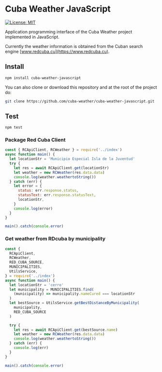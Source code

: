 # Cuba Weather JavaScript

[![License: MIT](https://img.shields.io/badge/License-MIT-brightgreen.svg)](https://opensource.org/licenses/MIT)

Application programming interface of the Cuba Weather project implemented in JavaScript.

Currently the weather information is obtained from the Cuban search engine [www.redcuba.cu](https://www.redcuba.cu).

## Install

```bash
npm install cuba-weather-javascript
```

You can also clone or download this repository and at the root of the project do:

```bash
git clone https://github.com/cuba-weather/cuba-weather-javascript.git
```

## Test

```bash
npm test
```

### Package Red Cuba Client

```javascript
const { RCApiClient, RCWeather } = require('../index')
async function main() {
  let locationStr = 'Municipio Especial Isla de la Juventud'
  try {
    let res = await RCApiClient.get(locationStr)
    let weather = new RCWeather(res.data.data)
    console.log(weather.weathertoString())
  } catch (err) {
    let error = {
      status: err.response.status,
      statusText: err.response.statusText,
      locationStr,
    }
    console.log(error)
  }
}

main().catch(console.error)
```

### Get weather from RDcuba by municipality

```javascript
const {
  RCApiClient,
  RCWeather,
  RED_CUBA_SOURCE,
  MUNICIPALITIES,
  UtilsService,
} = require('../index')
async function main() {
  let locationStr = 'cerro'
  let municipality = MUNICIPALITIES.find(
    (municipality) => municipality.nameCured === locationStr
  )
  let bestSource = UtilsService.getBestDistanceByMunicipality(
    municipality,
    RED_CUBA_SOURCE
  )

  try {
    let res = await RCApiClient.get(bestSource.name)
    let weather = new RCWeather(res.data.data)
    console.log(weather.weathertoString())
  } catch (err) {
    console.log(err)
  }
}

main().catch(console.error)
```
